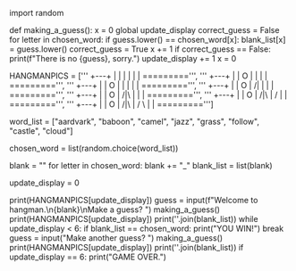 
import random
 
def making_a_guess():
    x = 0
    global update_display
    correct_guess = False
    for letter in chosen_word:
        if guess.lower() == chosen_word[x]:
            blank_list[x] = guess.lower()
            correct_guess = True
        x += 1
    if correct_guess == False:
        print(f"There is no {guess}, sorry.")
        update_display += 1
    x = 0
 
 
HANGMANPICS = ['''
  +---+
  |   |
      |
      |
      |
      |
=========''', '''
  +---+
  |   |
  O   |
      |
      |
      |
=========''', '''
  +---+
  |   |
  O   |
  |   |
      |
      |
=========''', '''
  +---+
  |   |
  O   |
 /|   |
      |
      |
=========''', '''
  +---+
  |   |
  O   |
 /|\  |
      |
      |
=========''', '''
  +---+
  |   |
  O   |
 /|\  |
 /    |
      |
=========''', '''
  +---+
  |   |
  O   |
 /|\  |
 / \  |
      |
=========''']
 
word_list = ["aardvark", "baboon", "camel", "jazz", "grass", "follow", "castle", "cloud"]
 
chosen_word = list(random.choice(word_list))
 
blank = ""
for letter in chosen_word:
    blank += "_"
blank_list = list(blank)
 
update_display = 0
 
 
print(HANGMANPICS[update_display])
guess = input(f"Welcome to hangman.\n{blank}\nMake a guess? ")
making_a_guess()
print(HANGMANPICS[update_display])
print(''.join(blank_list))
while update_display < 6:
    if blank_list == chosen_word:
        print("YOU WIN!")
        break
    guess = input("Make another guess? ")
    making_a_guess()
    print(HANGMANPICS[update_display])
    print(''.join(blank_list))
if update_display == 6:
    print("GAME OVER.")
